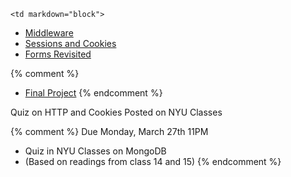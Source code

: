 	<td markdown="block">

* [Middleware](slides/09/middleware.html)
* [Sessions and Cookies](slides/10/sessions.html)
* [Forms Revisited](slides/11/forms-revisited.html)

{% comment %}
* [Final Project](final-project.html)
{% endcomment %}

</td>
	<td markdown="block">


</td>
	<td markdown="block">

Quiz on HTTP and Cookies Posted on NYU Classes

{% comment %}
Due Monday, March 27th 11PM

* Quiz in NYU Classes on MongoDB 
* (Based on readings from class 14 and 15)
{% endcomment %}

</td>
